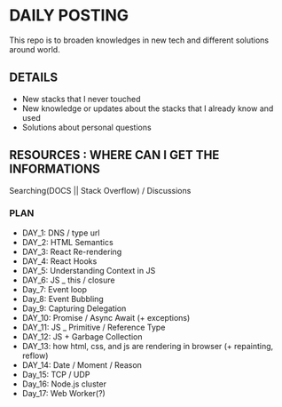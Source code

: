 # DAILY POSTING

This repo is to broaden knowledges in new tech and different solutions around world.

## DETAILS
* New stacks that I never touched
* New knowledge or updates about the stacks that I already know and used
* Solutions about personal questions

## RESOURCES : WHERE CAN I GET THE INFORMATIONS
Searching(DOCS || Stack Overflow) / Discussions

### PLAN
* DAY_1: DNS / type url
* DAY_2: HTML Semantics
* DAY_3: React Re-rendering
* DAY_4: React Hooks
* DAY_5: Understanding Context in JS
* DAY_6: JS _ this / closure
* Day_7: Event loop
* Day_8: Event Bubbling
* Day_9: Capturing Delegation
* DAY_10: Promise / Async Await (+ exceptions)
* DAY_11: JS _ Primitive / Reference Type
* DAY_12: JS + Garbage Collection 
* DAY_13: how html, css, and js are rendering in browser (+ repainting, reflow) 
* DAY_14: Date / Moment / Reason
* Day_15: TCP / UDP
* Day_16: Node.js cluster 
* Day_17:  Web Worker(?)